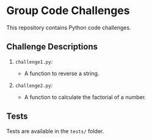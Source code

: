 # Group Code Challenges

This repository contains Python code challenges.

## Challenge Descriptions

1. `challenge1.py`:
   - A function to reverse a string.

2. `challenge2.py`:
   - A function to calculate the factorial of a number.

## Tests
Tests are available in the `tests/` folder.

